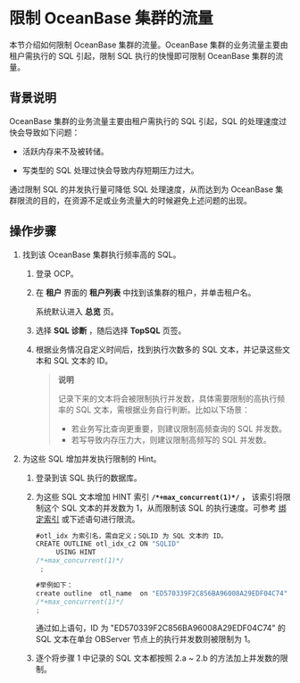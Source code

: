 限制 OceanBase 集群的流量
=======================================

本节介绍如何限制 OceanBase 集群的流量。OceanBase 集群的业务流量主要由租户需执行的 SQL 引起，限制 SQL 执行的快慢即可限制 OceanBase 集群的流量。

背景说明
-------------------------

OceanBase 集群的业务流量主要由租户需执行的 SQL 引起，SQL 的处理速度过快会导致如下问题：

* 活跃内存来不及被转储。

* 写类型的 SQL 处理过快会导致内存短期压力过大。

通过限制 SQL 的并发执行量可降低 SQL 处理速度，从而达到为 OceanBase 集群限流的目的，在资源不足或业务流量大的时候避免上述问题的出现。

操作步骤
-------------------------

1. 找到该 OceanBase 集群执行频率高的 SQL。

   1. 登录 OCP。

   2. 在 **租户** 界面的 **租户列表** 中找到该集群的租户，并单击租户名。

      系统默认进入 **总览** 页。

   3. 选择 **SQL 诊断** ，随后选择 **TopSQL** 页签。

   4. 根据业务情况自定义时间后，找到执行次数多的 SQL 文本，并记录这些文本和 SQL 文本的 ID。

      > **说明**
      >
      > 记录下来的文本将会被限制执行并发数，具体需要限制的高执行频率的 SQL 文本，需根据业务自行判断。比如以下场景：
      >
      > * 若业务写比查询更重要，则建议限制高频查询的 SQL 并发数。
      > * 若写导致内存压力大，则建议限制高频写的 SQL 并发数。

2. 为这些 SQL 增加并发执行限制的 Hint。

   1. 登录到该 SQL 执行的数据库。

   2. 为这些 SQL 文本增加 HINT 索引 **`/*+max_concurrent(1)*/`** **，** 该索引将限制这个 SQL 文本的并发数为 1，从而限制该 SQL 的执行速度。可参考 [绑定索引](https://www.oceanbase.com/docs/oceanbase-database/oceanbase-database/V3.1.2/plan-binding-1) 或下述语句进行限流。

      ```javascript
      #otl_idx 为索引名，需自定义；SQLID 为 SQL 文本的 ID。
      CREATE OUTLINE otl_idx_c2 ON "SQLID" 
           USING HINT  
      /*+max_concurrent(1)*/ 
       ;
      
      #举例如下：
      create outline  otl_name  on "ED570339F2C856BA96008A29EDF04C74" using hint  
      /*+max_concurrent(1)*/  
      ;
      ```

      通过如上语句，ID 为 "ED570339F2C856BA96008A29EDF04C74" 的 SQL 文本在单台 OBServer 节点上的执行并发数则被限制为 1。

   3. 逐个将步骤 1 中记录的 SQL 文本都按照 2.a \~ 2.b 的方法加上并发数的限制。
